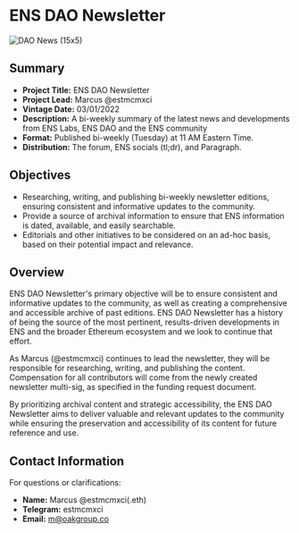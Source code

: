 # ENS DAO Newsletter 

![DAO News (15x5)](https://github.com/estmcmxci/ens-dao-newsletter/assets/81047229/f1878b39-4d56-4f66-b46a-e359901cef2f)



## Summary
- **Project Title:** ENS DAO Newsletter
- **Project Lead:** Marcus @estmcmxci 
- **Vintage Date:** 03/01/2022
- **Description:** A bi-weekly summary of the latest news and developments from ENS Labs, ENS DAO and the ENS community
- **Format:** Published bi-weekly (Tuesday) at 11 AM Eastern Time.
- **Distribution:** The forum, ENS socials (tl;dr), and Paragraph.

## Objectives
- Researching, writing, and publishing bi-weekly newsletter editions, ensuring consistent and informative updates to the community.
- Provide a source of archival information to ensure that ENS information is dated, available, and easily searchable.
- Editorials and other initiatives to be considered on an ad-hoc basis, based on their potential impact and relevance.


## Overview

ENS DAO Newsletter's primary objective will be to ensure consistent and informative updates to the community, as well as creating a comprehensive and accessible archive of past editions. ENS DAO Newsletter has a history of being the source of the most pertinent, results-driven developments in ENS and the broader Ethereum ecosystem and we look to continue that effort.

As Marcus (@estmcmxci) continues to lead the newsletter, they will be responsible for researching, writing, and publishing the content. Compensation for all contributors will come from the newly created newsletter multi-sig, as specified in the funding request document.

By prioritizing archival content and strategic accessibility, the ENS DAO Newsletter aims to deliver valuable and relevant updates to the community while ensuring the preservation and accessibility of its content for future reference and use.



## Contact Information
For questions or clarifications:
- **Name:** Marcus @estmcmxci(.eth)
- **Telegram:** estmcmxci
- **Email:** m@oakgroup.co
